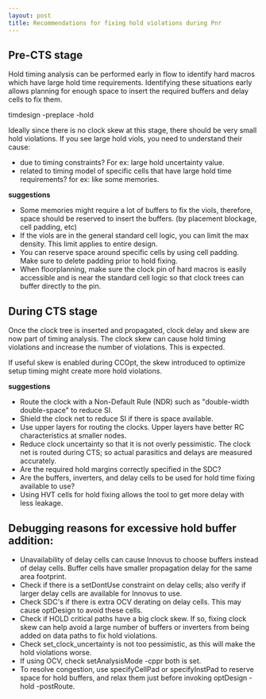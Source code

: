 ```yaml
---
layout: post
title: Recommendations for fixing hold violations during Pnr
---
```


## Pre-CTS stage
Hold timing analysis can be performed early in flow to identify hard macros which have large hold time requirements. Identifying these situations early allows planning for enough space to insert the required buffers and delay cells to fix them.

timdesign -preplace -hold

Ideally since there is no clock skew at this stage, there should be very small hold violations. If you see large hold viols, you need to understand their cause:

- due to timing constraints? For ex: large hold uncertainty value.
- related to timing model of specific cells that have large hold time requirements? for ex: like some memories.

**suggestions**
- Some memories might require a lot of buffers to fix the viols, therefore, space should be reserved to insert the buffers. (by placement blockage, cell padding, etc)
- If the viols are in the general standard cell logic, you can limit the max density. This limit applies to entire design.
- You can reserve space around specific cells by using cell padding. Make sure to delete padding prior to hold fixing.
- When floorplanning, make sure the clock pin of hard macros is easily accessible and is near the standard cell logic so that clock trees can buffer directly to the pin.

## During CTS stage
Once the clock tree is inserted and propagated, clock delay and skew are now part of timing analysis. The clock skew can cause hold timing violations and increase the number of violations. This is expected.

If useful skew is enabled during CCOpt, the skew introduced to optimize setup timing might create more hold violations.

**suggestions**
- Route the clock with a Non-Default Rule (NDR) such as "double-width double-space" to reduce SI.
- Shield the clock net to reduce SI if there is space available.
- Use upper layers for routing the clocks. Upper layers have better RC characteristics at smaller nodes.
- Reduce clock uncertainty so that it is not overly pessimistic. The clock net is routed during CTS; so actual parasitics and delays are measured accurately.
- Are the required hold margins correctly specified in the SDC?
- Are the buffers, inverters, and delay cells to be used for hold time fixing available to use?
- Using HVT cells for hold fixing allows the tool to get more delay with less leakage.


## Debugging reasons for excessive hold buffer addition:
- Unavailability of delay cells can cause Innovus to choose buffers instead of delay cells. Buffer cells have smaller propagation delay for the same area footprint.
- Check if there is a setDontUse constraint on delay cells; also verify if larger delay cells are available for Innovus to use.
- Check SDC's if there is extra OCV derating on delay cells. This may cause optDesign to avoid these cells.
- Check if HOLD critical  paths have a big clock skew. If so, fixing clock skew can help avoid a large number of buffers or inverters from being added on data paths to fix hold violations.
- Check set_clock_uncertainty is not too pessimistic, as this will make the hold violations worse.
- If using OCV, check setAnalysisMode -cppr both is set.
- To resolve congestion, use specifyCellPad or specifyInstPad  to reserve space for hold buffers, and relax them just before invoking optDesign -hold -postRoute.
